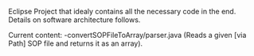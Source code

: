 Eclipse Project that idealy contains all the necessary code in the end. Details on software architecture follows.

Current content:
-convertSOPFileToArray/parser.java  (Reads a given [via Path] SOP file and returns it as an array).